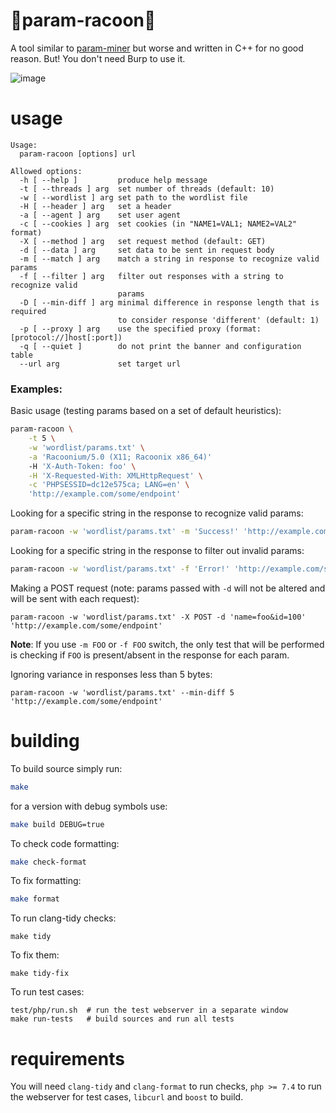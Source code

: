 # 🦝param-racoon🦝
A tool similar to [param-miner](https://github.com/PortSwigger/param-miner) but worse and written in C++ for no good reason. But! You don't need Burp to use it. 

![image](https://user-images.githubusercontent.com/46087838/164746647-32d6186c-03f2-4cf0-8573-4f1052a64506.png)


# usage
```
Usage:
  param-racoon [options] url

Allowed options:
  -h [ --help ]         produce help message
  -t [ --threads ] arg  set number of threads (default: 10)
  -w [ --wordlist ] arg set path to the wordlist file
  -H [ --header ] arg   set a header
  -a [ --agent ] arg    set user agent
  -c [ --cookies ] arg  set cookies (in "NAME1=VAL1; NAME2=VAL2" format)
  -X [ --method ] arg   set request method (default: GET)
  -d [ --data ] arg     set data to be sent in request body
  -m [ --match ] arg    match a string in response to recognize valid params
  -f [ --filter ] arg   filter out responses with a string to recognize valid 
                        params
  -D [ --min-diff ] arg minimal difference in response length that is required 
                        to consider response 'different' (default: 1)
  -p [ --proxy ] arg    use the specified proxy (format: [protocol://]host[:port])
  -q [ --quiet ]        do not print the banner and configuration table
  --url arg             set target url
```

### Examples:

Basic usage (testing params based on a set of default heuristics):

```bash
param-racoon \
    -t 5 \
    -w 'wordlist/params.txt' \
    -a 'Racoonium/5.0 (X11; Racoonix x86_64)'
    -H 'X-Auth-Token: foo' \
    -H 'X-Requested-With: XMLHttpRequest' \
    -c 'PHPSESSID=dc12e575ca; LANG=en' \
    'http://example.com/some/endpoint'
```

Looking for a specific string in the response to recognize valid params:

```bash
param-racoon -w 'wordlist/params.txt' -m 'Success!' 'http://example.com/some/endpoint'
```

Looking for a specific string in the response to filter out invalid params:

```bash
param-racoon -w 'wordlist/params.txt' -f 'Error!' 'http://example.com/some/endpoint'
```

Making a POST request (note: params passed with `-d` will not be altered and will be sent with each request):
```
param-racoon -w 'wordlist/params.txt' -X POST -d 'name=foo&id=100' 'http://example.com/some/endpoint'
```

**Note**: If you use `-m FOO` or `-f FOO` switch, the only test that will be performed is checking if `FOO` is present/absent in the response for each param.

Ignoring variance in responses less than 5 bytes:
```
param-racoon -w 'wordlist/params.txt' --min-diff 5 'http://example.com/some/endpoint'
```

# building

To build source simply run:

```bash
make
```

for a version with debug symbols use:

```bash
make build DEBUG=true
```

To check code formatting:

```bash
make check-format
```

To fix formatting:

```bash
make format
```

To run clang-tidy checks:

```
make tidy
```

To fix them:

```
make tidy-fix
```

To run test cases:
```
test/php/run.sh  # run the test webserver in a separate window
make run-tests   # build sources and run all tests
```

# requirements

You will need `clang-tidy` and `clang-format` to run checks, `php >= 7.4` to run the webserver for test cases, `libcurl` and `boost` to build.

